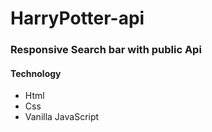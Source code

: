 # HarryPotter-api
### Responsive Search bar with public Api
#### Technology
* Html 
* Css
* Vanilla JavaScript
